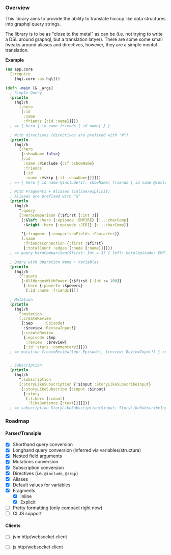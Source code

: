 ### Overview

This library aims to provide the ability to translate hiccup like data structures
into graphql query strings.

The library is to be as "close to the metal" as can be
(i.e. not trying to write a DSL around graphql, but a translation latyer).
There are some some small tweaks
around aliases and directives, however, they are a simple mental translation.


**Example**
```clojure
(ns app.core
  (:require
    [hql.core :as hql]))

(defn -main [& _args]
  ; Simple Query
  (println
    (hql/h
      [:hero
       [:id
        :name
        :friends [:id :name]]]))
  ; => { hero { id name friends { id name} } }

  ; With directives (directives are prefixed with "#")
  (println
    (hql/h
      [:hero
       {:showName false}
       [:id
        :name :#include {:if :showName}
        :friends
        [:id
         :name :#skip {:if :showName}]]]))
  ; => { hero { id name @include(if: showName) friends { id name @include(if: showName) } } }

  ; With Fragments + Aliases (inline/explicit)
  ; Aliases are prefixed with "&"
  (println
    (hql/h
      ^:query
      [:HeroComparison {:$first [:Int 3]}
       [:&left :hero {:episode :EMPIRE} [:...charComp]
        :&right :hero {:episode :JEDI} [:...charComp]]

       ^{:fragment [:comparisonFields :Character]}
       [:name
        :friendsConnection {:first :$first}
        [:totalCount :edges [:node [:name]]]]))
  ; => query HeroComparison($first: Int = 3) { left: hero(episode: EMPIRE) { ...charComp } right: hero(episode: JEDI) { ...charComp } } fragment comparisonFields on Character { name friendsConnection(first: $first) { totalCount edges { node { name } } } }

  ; Query with Operation Name + Variables
  (println
    (hql/h
      [^:query
       [:AllHeroesWithPower {:$first [:Int := 100]}
        [:hero {:powerIn :$powers}
         [:id :name :friends]]]]

  ; Mutation
  (println
    (hql/h
      ^:mutation
      [:CreateReview
       {:$ep     :Episode!
        :$review :ReviewInput!}
       [:createReview
        {:episode :$ep
         :review  :$review}
        [:id :stars :commentary]]]))
  ; => mutation CreateReview($ep: Episode!, $review: ReviewInput!) { createReview(episode: $ep, review: $review) {id stars commentary } }


  ; Subscription
  (println
    (hql/h
      ^:subscription
      [:StoryLikeSubscription {:$input :StoryLikeSubscribeInput}
       [:storyLikeSubscribe {:input :$input}
        [:story
         [:likers [:count]
          :likeSentence [:text]]]]]))
  ; => subscription StoryLikeSubscription($input: StoryLikeSubscribeInput) { storyLikeSubscribe(input: $input) { story { likers { count } likeSentence { text } } } }
```

### Roadmap

#### Parser/Transiple
- [x] Shorthand query conversion
- [x] Longhand query conversion (inferred via variables/structure)
- [x] Nested field arguments
- [x] Mutations conversion
- [x] Subscription conversion
- [x] Directives (i.e. `@include`, `@skip`)
- [x] Aliases
- [x] Default values for variables
- [x] Fragments
  - [x] Inline
  - [x] Explicit
- [ ] Pretty formatting (only compact right now)
- [ ] CLJS support

#### Clients
- [ ] jvm http/websocket client
- [ ] js http/websocket client

